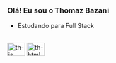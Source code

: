 ### Olá! Eu sou o Thomaz Bazani


- Estudando para Full Stack

<div style="display:inline_block"> <br>
 <img align="center" alt="th-js" height="30" width="40 "src="https://cdn.jsdelivr.net/gh/devicons/devicon@latest/icons/javascript/javascript-original.svg" />
 <img align="center" alt="th-html" height="30" width="40 src="https://cdn.jsdelivr.net/gh/devicons/devicon@latest/icons/html5/html5-original.svg" />
          
</div>
